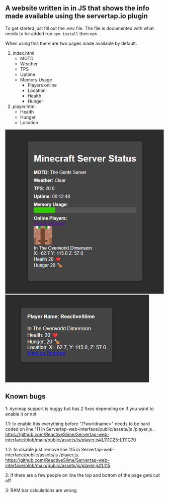 
## A website written in in JS that shows the info made available using the servertap.io plugin

To get started just fill out the .env file. The file is documented with what needs to be added
run `npm install` then `npm .`

When using this there are two pages made available by default.

1. index.html
	 - MOTD
	 - Weather
	 - TPS
	 - Uptime
	 - Memory Usage
		 - Players online
		 - Location
		 - Health
		 - Hunger
2. player.html
	 - Health
	 - Hunger
	 - Location

![](https://raw.githubusercontent.com/ReactiveSlime/Servertap-web-interface/main/screenshots/image.png)
![](https://raw.githubusercontent.com/ReactiveSlime/Servertap-web-interface/main/screenshots/image2.png)

## Known bugs
1: dynmap support is buggy but has 2 fixes depending on if you want to enable it or not

1.1: to enable this everything before "/?worldname=" needs to be hard coded on line 111 in Servertap-web-interface/public/assets/js
/player.js
. https://github.com/ReactiveSlime/Servertap-web-interface/blob/main/public/assets/js/player.js#L111C25-L111C70

 1.2: to disable just remove line 115 in Servertap-web-interface/public/assets/js
/player.js. https://github.com/ReactiveSlime/Servertap-web-interface/blob/main/public/assets/js/player.js#L115

2: if there are a few people on line the top and bottom of the page gets cut off

3: RAM bar calculations are wrong
